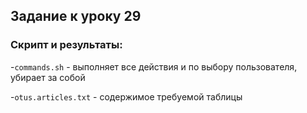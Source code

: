 ## Задание к уроку 29

### Скрипт и результаты:

-`commands.sh` - выполняет все действия и по выбору пользователя, убирает за собой

-`otus.articles.txt` - содержимое требуемой таблицы
